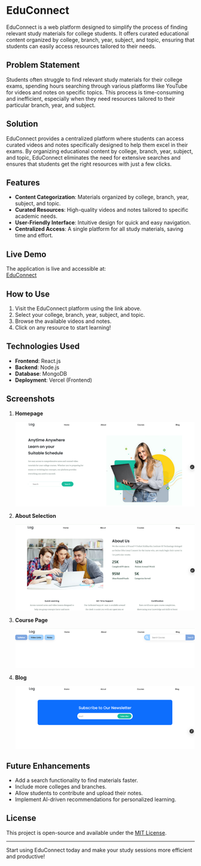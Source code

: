 # EduConnect

EduConnect is a web platform designed to simplify the process of finding relevant study materials for college students. It offers curated educational content organized by college, branch, year, subject, and topic, ensuring that students can easily access resources tailored to their needs.

## Problem Statement

Students often struggle to find relevant study materials for their college exams, spending hours searching through various platforms like YouTube for videos and notes on specific topics. This process is time-consuming and inefficient, especially when they need resources tailored to their particular branch, year, and subject.

## Solution

EduConnect provides a centralized platform where students can access curated videos and notes specifically designed to help them excel in their exams. By organizing educational content by college, branch, year, subject, and topic, EduConnect eliminates the need for extensive searches and ensures that students get the right resources with just a few clicks.

## Features

- **Content Categorization**: Materials organized by college, branch, year, subject, and topic.
- **Curated Resources**: High-quality videos and notes tailored to specific academic needs.
- **User-Friendly Interface**: Intuitive design for quick and easy navigation.
- **Centralized Access**: A single platform for all study materials, saving time and effort.

## Live Demo

The application is live and accessible at:  
[EduConnect](https://educonnect-frontend-neon.vercel.app/)

## How to Use

1. Visit the EduConnect platform using the link above.
2. Select your college, branch, year, subject, and topic.
3. Browse the available videos and notes.
4. Click on any resource to start learning!

## Technologies Used

- **Frontend**: React.js
- **Backend**: Node.js
- **Database**: MongoDB
- **Deployment**: Vercel (Frontend)

## Screenshots

1. **Homepage**
   
   ![Homepage](./educonnect-1.png)

2. **About Selection**
   
   ![Content Selection](./educonnect-2.png)

3. **Course Page**

   ![Study Materials Page](./educonnect-3.png)

4. **Blog**
 
   ![Detailed View](./educonnect-4.png)

## Future Enhancements

- Add a search functionality to find materials faster.
- Include more colleges and branches.
- Allow students to contribute and upload their notes.
- Implement AI-driven recommendations for personalized learning.

## License

This project is open-source and available under the [MIT License](./LICENSE).

---

Start using EduConnect today and make your study sessions more efficient and productive!
